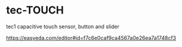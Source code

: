 # tec-TOUCH
tec1 capacitive touch sensor, button and slider

https://easyeda.com/editor#id=f7c6e0caf9ca4567a0e26ea7a1748cf3

